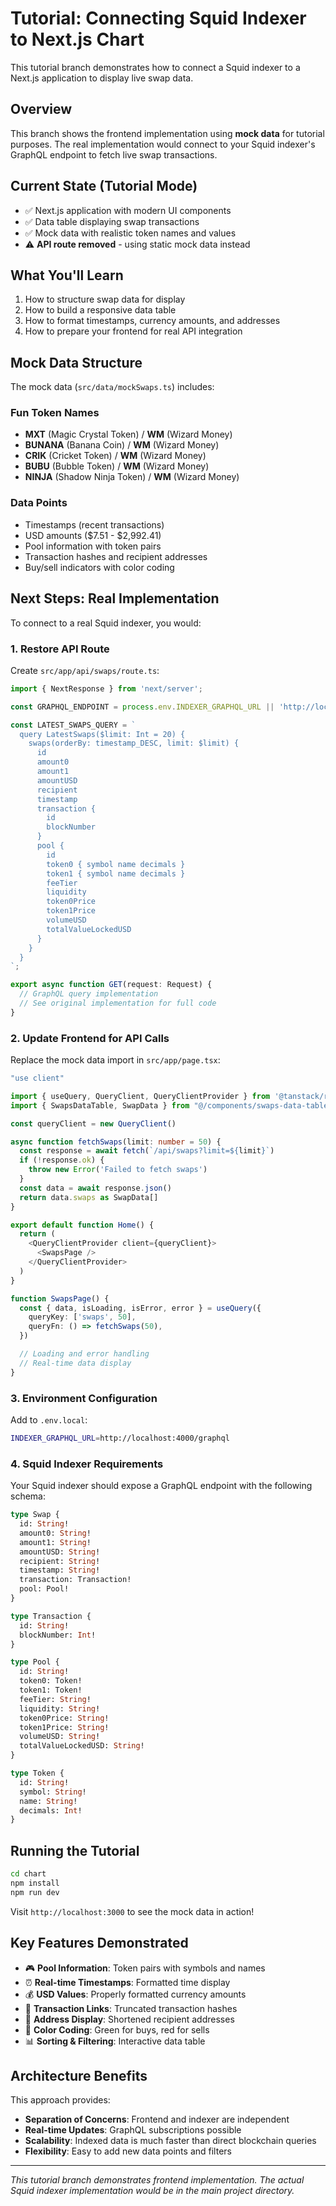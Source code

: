 # Tutorial: Connecting Squid Indexer to Next.js Chart

This tutorial branch demonstrates how to connect a Squid indexer to a Next.js application to display live swap data.

## Overview

This branch shows the frontend implementation using **mock data** for tutorial purposes. The real implementation would connect to your Squid indexer's GraphQL endpoint to fetch live swap transactions.

## Current State (Tutorial Mode)

- ✅ Next.js application with modern UI components
- ✅ Data table displaying swap transactions
- ✅ Mock data with realistic token names and values
- ⚠️ **API route removed** - using static mock data instead

## What You'll Learn

1. How to structure swap data for display
2. How to build a responsive data table
3. How to format timestamps, currency amounts, and addresses
4. How to prepare your frontend for real API integration

## Mock Data Structure

The mock data (`src/data/mockSwaps.ts`) includes:

### Fun Token Names
- **MXT** (Magic Crystal Token) / **WM** (Wizard Money)
- **BUNANA** (Banana Coin) / **WM** (Wizard Money)  
- **CRIK** (Cricket Token) / **WM** (Wizard Money)
- **BUBU** (Bubble Token) / **WM** (Wizard Money)
- **NINJA** (Shadow Ninja Token) / **WM** (Wizard Money)

### Data Points
- Timestamps (recent transactions)
- USD amounts ($7.51 - $2,992.41)
- Pool information with token pairs
- Transaction hashes and recipient addresses
- Buy/sell indicators with color coding

## Next Steps: Real Implementation

To connect to a real Squid indexer, you would:

### 1. Restore API Route

Create `src/app/api/swaps/route.ts`:

```typescript
import { NextResponse } from 'next/server';

const GRAPHQL_ENDPOINT = process.env.INDEXER_GRAPHQL_URL || 'http://localhost:4000/graphql';

const LATEST_SWAPS_QUERY = `
  query LatestSwaps($limit: Int = 20) {
    swaps(orderBy: timestamp_DESC, limit: $limit) {
      id
      amount0
      amount1  
      amountUSD
      recipient
      timestamp
      transaction {
        id
        blockNumber
      }
      pool {
        id
        token0 { symbol name decimals }
        token1 { symbol name decimals }
        feeTier
        liquidity
        token0Price
        token1Price
        volumeUSD
        totalValueLockedUSD
      }
    }
  }
`;

export async function GET(request: Request) {
  // GraphQL query implementation
  // See original implementation for full code
}
```

### 2. Update Frontend for API Calls

Replace the mock data import in `src/app/page.tsx`:

```typescript
"use client"

import { useQuery, QueryClient, QueryClientProvider } from '@tanstack/react-query'
import { SwapsDataTable, SwapData } from "@/components/swaps-data-table"

const queryClient = new QueryClient()

async function fetchSwaps(limit: number = 50) {
  const response = await fetch(`/api/swaps?limit=${limit}`)
  if (!response.ok) {
    throw new Error('Failed to fetch swaps')
  }
  const data = await response.json()
  return data.swaps as SwapData[]
}

export default function Home() {
  return (
    <QueryClientProvider client={queryClient}>
      <SwapsPage />
    </QueryClientProvider>
  )
}

function SwapsPage() {
  const { data, isLoading, isError, error } = useQuery({
    queryKey: ['swaps', 50],
    queryFn: () => fetchSwaps(50),
  })

  // Loading and error handling
  // Real-time data display
}
```

### 3. Environment Configuration

Add to `.env.local`:

```bash
INDEXER_GRAPHQL_URL=http://localhost:4000/graphql
```

### 4. Squid Indexer Requirements

Your Squid indexer should expose a GraphQL endpoint with the following schema:

```graphql
type Swap {
  id: String!
  amount0: String!
  amount1: String!
  amountUSD: String!
  recipient: String!
  timestamp: String!
  transaction: Transaction!
  pool: Pool!
}

type Transaction {
  id: String!
  blockNumber: Int!
}

type Pool {
  id: String!
  token0: Token!
  token1: Token!
  feeTier: String!
  liquidity: String!
  token0Price: String!
  token1Price: String!
  volumeUSD: String!
  totalValueLockedUSD: String!
}

type Token {
  id: String!
  symbol: String!
  name: String!
  decimals: Int!
}
```

## Running the Tutorial

```bash
cd chart
npm install
npm run dev
```

Visit `http://localhost:3000` to see the mock data in action!

## Key Features Demonstrated

- 🎮 **Pool Information**: Token pairs with symbols and names
- ⏰ **Real-time Timestamps**: Formatted time display
- 💰 **USD Values**: Properly formatted currency amounts
- 📄 **Transaction Links**: Truncated transaction hashes
- 👤 **Address Display**: Shortened recipient addresses
- 🎨 **Color Coding**: Green for buys, red for sells
- 📊 **Sorting & Filtering**: Interactive data table

## Architecture Benefits

This approach provides:
- **Separation of Concerns**: Frontend and indexer are independent
- **Real-time Updates**: GraphQL subscriptions possible
- **Scalability**: Indexed data is much faster than direct blockchain queries
- **Flexibility**: Easy to add new data points and filters

---

*This tutorial branch demonstrates frontend implementation. The actual Squid indexer implementation would be in the main project directory.*
